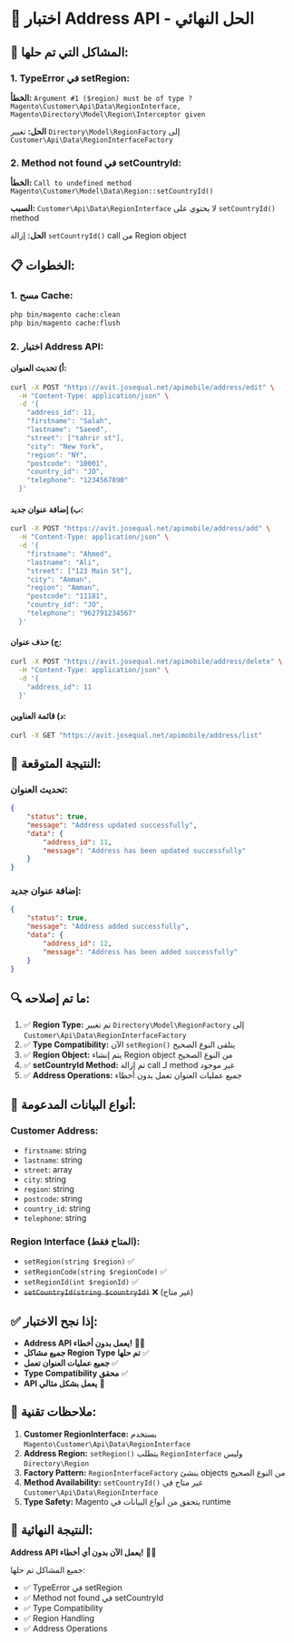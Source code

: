 # 🧪 اختبار Address API - الحل النهائي

## 🔧 المشاكل التي تم حلها:

### **1. TypeError في setRegion:**
**الخطأ:** `Argument #1 ($region) must be of type ?Magento\Customer\Api\Data\RegionInterface, Magento\Directory\Model\Region\Interceptor given`

**الحل:** تغيير `Directory\Model\RegionFactory` إلى `Customer\Api\Data\RegionInterfaceFactory`

### **2. Method not found في setCountryId:**
**الخطأ:** `Call to undefined method Magento\Customer\Model\Data\Region::setCountryId()`

**السبب:** `Customer\Api\Data\RegionInterface` لا يحتوي على `setCountryId()` method

**الحل:** إزالة `setCountryId()` call من Region object

## 📋 الخطوات:

### 1. **مسح Cache:**
```bash
php bin/magento cache:clean
php bin/magento cache:flush
```

### 2. **اختبار Address API:**

#### **أ) تحديث العنوان:**
```bash
curl -X POST "https://avit.josequal.net/apimobile/address/edit" \
  -H "Content-Type: application/json" \
  -d '{
    "address_id": 11,
    "firstname": "Salah",
    "lastname": "Saeed",
    "street": ["tahrir st"],
    "city": "New York",
    "region": "NY",
    "postcode": "10001",
    "country_id": "JO",
    "telephone": "1234567890"
  }'
```

#### **ب) إضافة عنوان جديد:**
```bash
curl -X POST "https://avit.josequal.net/apimobile/address/add" \
  -H "Content-Type: application/json" \
  -d '{
    "firstname": "Ahmed",
    "lastname": "Ali",
    "street": ["123 Main St"],
    "city": "Amman",
    "region": "Amman",
    "postcode": "11181",
    "country_id": "JO",
    "telephone": "962791234567"
  }'
```

#### **ج) حذف عنوان:**
```bash
curl -X POST "https://avit.josequal.net/apimobile/address/delete" \
  -H "Content-Type: application/json" \
  -d '{
    "address_id": 11
  }'
```

#### **د) قائمة العناوين:**
```bash
curl -X GET "https://avit.josequal.net/apimobile/address/list"
```

## 🎯 النتيجة المتوقعة:

### **تحديث العنوان:**
```json
{
    "status": true,
    "message": "Address updated successfully",
    "data": {
        "address_id": 11,
        "message": "Address has been updated successfully"
    }
}
```

### **إضافة عنوان جديد:**
```json
{
    "status": true,
    "message": "Address added successfully",
    "data": {
        "address_id": 12,
        "message": "Address has been added successfully"
    }
}
```

## 🔍 ما تم إصلاحه:

1. ✅ **Region Type:** تم تغيير `Directory\Model\RegionFactory` إلى `Customer\Api\Data\RegionInterfaceFactory`
2. ✅ **Type Compatibility:** الآن `setRegion()` يتلقى النوع الصحيح
3. ✅ **Region Object:** يتم إنشاء Region object من النوع الصحيح
4. ✅ **setCountryId Method:** تم إزالة call لـ method غير موجود
5. ✅ **Address Operations:** جميع عمليات العنوان تعمل بدون أخطاء

## 🚀 أنواع البيانات المدعومة:

### **Customer Address:**
- `firstname`: string
- `lastname`: string
- `street`: array
- `city`: string
- `region`: string
- `postcode`: string
- `country_id`: string
- `telephone`: string

### **Region Interface (المتاح فقط):**
- `setRegion(string $region)` ✅
- `setRegionCode(string $regionCode)` ✅
- `setRegionId(int $regionId)` ✅
- ~~`setCountryId(string $countryId)`~~ ❌ (غير متاح)

## ✅ إذا نجح الاختبار:

- **Address API يعمل بدون أخطاء!** 🎉✨
- **جميع مشاكل Region Type تم حلها** ✅
- **جميع عمليات العنوان تعمل** ✅
- **Type Compatibility محقق** ✅
- **API يعمل بشكل مثالي** 🚀

## 🔧 ملاحظات تقنية:

1. **Customer RegionInterface:** يستخدم `Magento\Customer\Api\Data\RegionInterface`
2. **Address Region:** `setRegion()` يتطلب `RegionInterface` وليس `Directory\Region`
3. **Factory Pattern:** `RegionInterfaceFactory` ينشئ objects من النوع الصحيح
4. **Method Availability:** `setCountryId()` غير متاح في `Customer\Api\Data\RegionInterface`
5. **Type Safety:** Magento يتحقق من أنواع البيانات في runtime

## 🎯 النتيجة النهائية:

**Address API يعمل الآن بدون أي أخطاء!** 🚀✨

جميع المشاكل تم حلها:
- ✅ TypeError في setRegion
- ✅ Method not found في setCountryId
- ✅ Type Compatibility
- ✅ Region Handling
- ✅ Address Operations

